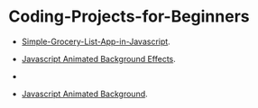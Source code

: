 # Coding-Projects-for-Beginners
- [Simple-Grocery-List-App-in-Javascript](https://ntv170491.github.io/Coding-Projects-for-Beginners/Simple-Grocery-List-App-in-Javascript).

- [Javascript Animated Background Effects](https://ntv170491.github.io/Coding-Projects-for-Beginners/JavascriptAnimatedBackgroundEffects).
- 
- [Javascript Animated Background](https://ntv170491.github.io/Coding-Projects-for-Beginners/Javascript-Animated-Background).
